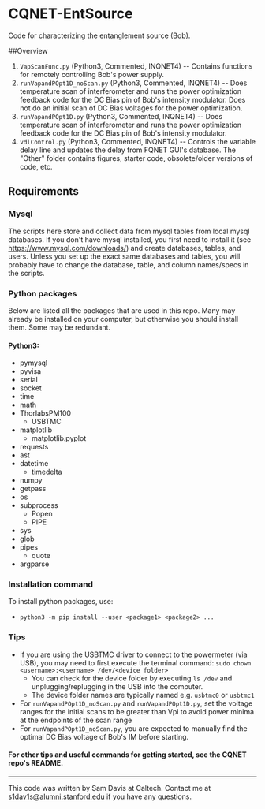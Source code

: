 
# CQNET-EntSource
Code for characterizing the entanglement source (Bob).

##Overview
1. `VapScanFunc.py` (Python3, Commented, INQNET4) -- Contains functions for remotely controlling Bob's power supply.
2. `runVapandPOpt1D_noScan.py` (Python3, Commented, INQNET4) -- Does temperature scan of interferometer and runs the power optimization feedback code for the DC Bias pin of Bob's intensity modulator. Does not do an initial scan of DC Bias voltages for the power optimization.
3. `runVapandPOpt1D.py` (Python3, Commented, INQNET4) -- Does temperature scan of interferometer and runs the power optimization feedback code for the DC Bias pin of Bob's intensity modulator.
4. `vdlControl.py` (Python3, Commented, INQNET4) -- Controls the variable delay line and updates the delay from FQNET GUI's database.
The "Other" folder contains figures, starter code, obsolete/older versions of code, etc.

## Requirements
### Mysql
The scripts here store and collect data from mysql tables from local mysql databases. If you don't have
mysql installed, you first need to install it (see https://www.mysql.com/downloads/) and create databases, tables, and users. Unless you set up the exact same databases and tables, you will probably have to change the database, table, and column names/specs in the scripts.


### Python packages
Below are listed all the packages that are used in this repo. Many may already be installed on your computer, but otherwise you should install them. Some may be redundant.
#### Python3:
* pymysql
* pyvisa
* serial
* socket
* time
* math
* ThorlabsPM100
  - USBTMC
* matplotlib
  - matplotlib.pyplot
* requests
* ast
* datetime
  - timedelta
* numpy
* getpass
* os
* subprocess
  - Popen
  - PIPE
* sys
* glob
* pipes
  - quote
* argparse

### Installation command
To install python packages, use:
* `python3 -m pip install --user <package1> <package2> ...`

### Tips
* If you are using the USBTMC driver to connect to the powermeter (via USB), you may need to first execute the terminal command:
```sudo chown <username>:<username> /dev/<device folder>```
   - You can check for the device folder by executing `ls /dev` and unplugging/replugging in the USB into the computer.
   - The device folder names are typically named e.g. `usbtmc0` or `usbtmc1`
* For `runVapandPOpt1D_noScan.py` and `runVapandPOpt1D.py`, set the voltage ranges for the initial scans to be greater than Vpi to avoid power minima at the endpoints of the scan range
* For `runVapandPOpt1D_noScan.py`, you are expected to manually find the optimal DC Bias voltage of Bob's IM before starting.

#### For other tips and useful commands for getting started, see the CQNET repo's README.

---
This code was written by Sam Davis at Caltech. Contact me at s1dav1s@alumni.stanford.edu if you have any questions.
